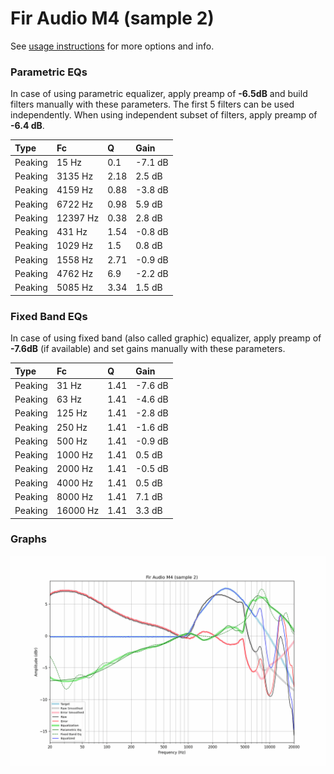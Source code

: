 # Fir Audio M4 (sample 2)
See [usage instructions](https://github.com/jaakkopasanen/AutoEq#usage) for more options and info.

### Parametric EQs
In case of using parametric equalizer, apply preamp of **-6.5dB** and build filters manually
with these parameters. The first 5 filters can be used independently.
When using independent subset of filters, apply preamp of **-6.4 dB**.

| Type    | Fc       |    Q | Gain    |
|:--------|:---------|:-----|:--------|
| Peaking | 15 Hz    | 0.1  | -7.1 dB |
| Peaking | 3135 Hz  | 2.18 | 2.5 dB  |
| Peaking | 4159 Hz  | 0.88 | -3.8 dB |
| Peaking | 6722 Hz  | 0.98 | 5.9 dB  |
| Peaking | 12397 Hz | 0.38 | 2.8 dB  |
| Peaking | 431 Hz   | 1.54 | -0.8 dB |
| Peaking | 1029 Hz  | 1.5  | 0.8 dB  |
| Peaking | 1558 Hz  | 2.71 | -0.9 dB |
| Peaking | 4762 Hz  | 6.9  | -2.2 dB |
| Peaking | 5085 Hz  | 3.34 | 1.5 dB  |

### Fixed Band EQs
In case of using fixed band (also called graphic) equalizer, apply preamp of **-7.6dB**
(if available) and set gains manually with these parameters.

| Type    | Fc       |    Q | Gain    |
|:--------|:---------|:-----|:--------|
| Peaking | 31 Hz    | 1.41 | -7.6 dB |
| Peaking | 63 Hz    | 1.41 | -4.6 dB |
| Peaking | 125 Hz   | 1.41 | -2.8 dB |
| Peaking | 250 Hz   | 1.41 | -1.6 dB |
| Peaking | 500 Hz   | 1.41 | -0.9 dB |
| Peaking | 1000 Hz  | 1.41 | 0.5 dB  |
| Peaking | 2000 Hz  | 1.41 | -0.5 dB |
| Peaking | 4000 Hz  | 1.41 | 0.5 dB  |
| Peaking | 8000 Hz  | 1.41 | 7.1 dB  |
| Peaking | 16000 Hz | 1.41 | 3.3 dB  |

### Graphs
![](./Fir%20Audio%20M4%20(sample%202).png)